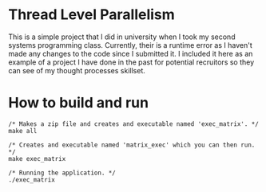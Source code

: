 # Thread Level Parallelism

This is a simple project that I did in university when I took my second systems programming class. Currently, their is a runtime error as I haven't made any changes to the code since I submitted it. I included it here as an example of a project I have done in the past for potential recruitors so they can see of my thought processes skillset.

# How to build and run
```Make
/* Makes a zip file and creates and executable named 'exec_matrix'. */
make all 

/* Creates and executable named 'matrix_exec' which you can then run. */
make exec_matrix

/* Running the application. */
./exec_matrix
```
